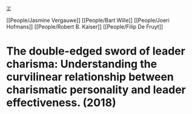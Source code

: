 [🇿](zotero://select/groups/5641742/items/X7I96KB6)

[[People/Jasmine Vergauwe]] [[People/Bart Wille]] [[People/Joeri Hofmans]] [[People/Robert B. Kaiser]] [[People/Filip De Fruyt]] 
# The double-edged sword of leader charisma: Understanding the curvilinear relationship between charismatic personality and leader effectiveness. (2018)

